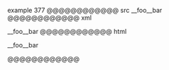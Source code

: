 example 377
@@@@@@@@@@@@ src
__foo__bar
@@@@@@@@@@@@ xml
<?xml version="1.0" encoding="UTF-8"?>
<!DOCTYPE document SYSTEM "CommonMark.dtd">
<document xmlns="http://commonmark.org/xml/1.0">
  <paragraph>
    <text>__foo__bar</text>
  </paragraph>
</document>
@@@@@@@@@@@@ html
<p>__foo__bar</p>
@@@@@@@@@@@@
